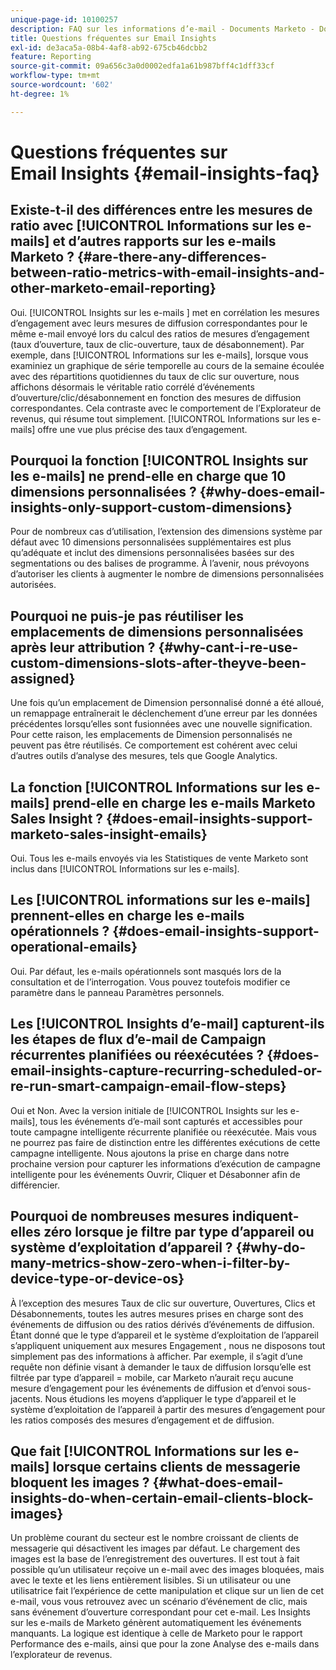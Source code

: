 ```yaml
---
unique-page-id: 10100257
description: FAQ sur les informations d’e-mail - Documents Marketo - Documentation du produit
title: Questions fréquentes sur Email Insights
exl-id: de3aca5a-08b4-4af8-ab92-675cb46dcbb2
feature: Reporting
source-git-commit: 09a656c3a0d0002edfa1a61b987bff4c1dff33cf
workflow-type: tm+mt
source-wordcount: '602'
ht-degree: 1%

---
```


# Questions fréquentes sur Email Insights {#email-insights-faq}

## Existe-t-il des différences entre les mesures de ratio avec [!UICONTROL Informations sur les e-mails] et d’autres rapports sur les e-mails Marketo ? {#are-there-any-differences-between-ratio-metrics-with-email-insights-and-other-marketo-email-reporting}

Oui. [!UICONTROL  Insights sur les e-mails ] met en corrélation les mesures d’engagement avec leurs mesures de diffusion correspondantes pour le même e-mail envoyé lors du calcul des ratios de mesures d’engagement (taux d’ouverture, taux de clic-ouverture, taux de désabonnement). Par exemple, dans [!UICONTROL Informations sur les e-mails], lorsque vous examiniez un graphique de série temporelle au cours de la semaine écoulée avec des répartitions quotidiennes du taux de clic sur ouverture, nous affichons désormais le véritable ratio corrélé d’événements d’ouverture/clic/désabonnement en fonction des mesures de diffusion correspondantes. Cela contraste avec le comportement de l’Explorateur de revenus, qui résume tout simplement. [!UICONTROL Informations sur les e-mails] offre une vue plus précise des taux d’engagement.

## Pourquoi la fonction [!UICONTROL Insights sur les e-mails] ne prend-elle en charge que 10 dimensions personnalisées ? {#why-does-email-insights-only-support-custom-dimensions}

Pour de nombreux cas d’utilisation, l’extension des dimensions système par défaut avec 10 dimensions personnalisées supplémentaires est plus qu’adéquate et inclut des dimensions personnalisées basées sur des segmentations ou des balises de programme. À l’avenir, nous prévoyons d’autoriser les clients à augmenter le nombre de dimensions personnalisées autorisées.

## Pourquoi ne puis-je pas réutiliser les emplacements de dimensions personnalisées après leur attribution ? {#why-cant-i-re-use-custom-dimensions-slots-after-theyve-been-assigned}

Une fois qu’un emplacement de Dimension personnalisé donné a été alloué, un remappage entraînerait le déclenchement d’une erreur par les données précédentes lorsqu’elles sont fusionnées avec une nouvelle signification. Pour cette raison, les emplacements de Dimension personnalisés ne peuvent pas être réutilisés. Ce comportement est cohérent avec celui d’autres outils d’analyse des mesures, tels que Google Analytics.

## La fonction [!UICONTROL Informations sur les e-mails] prend-elle en charge les e-mails Marketo Sales Insight ? {#does-email-insights-support-marketo-sales-insight-emails}

Oui. Tous les e-mails envoyés via les Statistiques de vente Marketo sont inclus dans [!UICONTROL Informations sur les e-mails].

## Les [!UICONTROL informations sur les e-mails] prennent-elles en charge les e-mails opérationnels ? {#does-email-insights-support-operational-emails}

Oui. Par défaut, les e-mails opérationnels sont masqués lors de la consultation et de l’interrogation. Vous pouvez toutefois modifier ce paramètre dans le panneau Paramètres personnels.

## Les [!UICONTROL Insights d’e-mail] capturent-ils les étapes de flux d’e-mail de Campaign récurrentes planifiées ou réexécutées ? {#does-email-insights-capture-recurring-scheduled-or-re-run-smart-campaign-email-flow-steps}

Oui et Non. Avec la version initiale de [!UICONTROL Insights sur les e-mails], tous les événements d’e-mail sont capturés et accessibles pour toute campagne intelligente récurrente planifiée ou réexécutée. Mais vous ne pourrez pas faire de distinction entre les différentes exécutions de cette campagne intelligente. Nous ajoutons la prise en charge dans notre prochaine version pour capturer les informations d’exécution de campagne intelligente pour les événements Ouvrir, Cliquer et Désabonner afin de différencier.

## Pourquoi de nombreuses mesures indiquent-elles zéro lorsque je filtre par type d’appareil ou système d’exploitation d’appareil ? {#why-do-many-metrics-show-zero-when-i-filter-by-device-type-or-device-os}

À l’exception des mesures Taux de clic sur ouverture, Ouvertures, Clics et Désabonnements, toutes les autres mesures prises en charge sont des événements de diffusion ou des ratios dérivés d’événements de diffusion. Étant donné que le type d’appareil et le système d’exploitation de l’appareil s’appliquent uniquement aux mesures Engagement , nous ne disposons tout simplement pas des informations à afficher. Par exemple, il s’agit d’une requête non définie visant à demander le taux de diffusion lorsqu’elle est filtrée par type d’appareil = mobile, car Marketo n’aurait reçu aucune mesure d’engagement pour les événements de diffusion et d’envoi sous-jacents. Nous étudions les moyens d’appliquer le type d’appareil et le système d’exploitation de l’appareil à partir des mesures d’engagement pour les ratios composés des mesures d’engagement et de diffusion.

## Que fait [!UICONTROL Informations sur les e-mails] lorsque certains clients de messagerie bloquent les images ? {#what-does-email-insights-do-when-certain-email-clients-block-images}

Un problème courant du secteur est le nombre croissant de clients de messagerie qui désactivent les images par défaut. Le chargement des images est la base de l’enregistrement des ouvertures. Il est tout à fait possible qu’un utilisateur reçoive un e-mail avec des images bloquées, mais avec le texte et les liens entièrement lisibles. Si un utilisateur ou une utilisatrice fait l’expérience de cette manipulation et clique sur un lien de cet e-mail, vous vous retrouvez avec un scénario d’événement de clic, mais sans événement d’ouverture correspondant pour cet e-mail. Les Insights sur les e-mails de Marketo génèrent automatiquement les événements manquants. La logique est identique à celle de Marketo pour le rapport Performance des e-mails, ainsi que pour la zone Analyse des e-mails dans l’explorateur de revenus.
